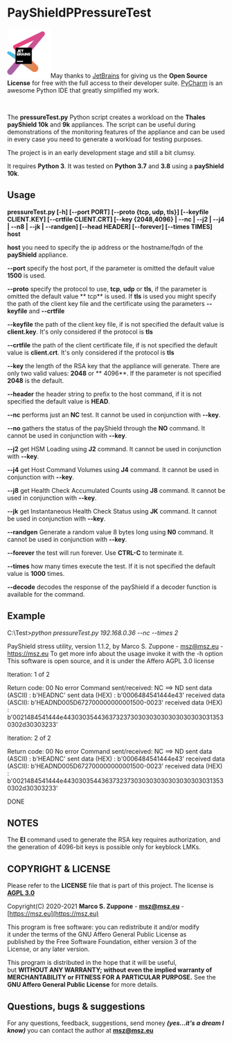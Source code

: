 # PayShieldPPressureTest

<a href="https://www.jetbrains.com/?from=PayshieldPPressureTest"><img src=images/jetbrains-variant-3.png width=100></a>May thanks to <a href="https://www.jetbrains.com/?from=PayshieldPPressureTest">JetBrains</a> for giving us the <b>Open Source License</b> for free with the full access to their developer suite.
<a href="https://www.jetbrains.com/pycharm/?from=PayshieldPPressureTesPyCharm">PyCharm</a> is an awesome Python IDE that greatly simplified my work.

&nbsp;

The **pressureTest.py** Python script creates a workload on the **Thales payShield 10k** and **9k** appliances.
The script can be useful during demonstrations of the monitoring features of the appliance and can be used in every case you need to generate a workload for testing purposes.
 
The project is in an early development stage and still a bit clumsy.

It requires **Python 3**. It was tested on **Python 3.7** and **3.8** using a **payShield 10k**.


## Usage

**pressureTest.py \[-h\] \[--port PORT\] \[--proto {tcp, udp, tls}\] \[--keyfile CLIENT.KEY\] \[--crtfile CLIENT.CRT\] \[--key {2048,4096} | --nc | --j2 | --j4 | --n8 | --jk | --randgen\] \[--head HEADER\] \[--forever\] \[--times TIMES\] host**

**host** you need to specify the ip address or the hostname/fqdn of the **payShield** appliance.

**--port** specify the host port, if the parameter is omitted the default value **1500** is used.

**--proto** specify the protocol to use, **tcp**, **udp** or **tls**, if the parameter is omitted the default value **
tcp** is used. If **tls** is used you might specify the path of the client key file and the certificate using the
parameters **--keyfile** and **--crtfile**

**--keyfile** the path of the client key file, if is not specified the default value is **client.key**. It's only
considered if the protocol is **tls**

**--crtfile** the path of the client certificate file, if is not specified the default value is **client.crt**. It's
only considered if the protocol is **tls**

**--key** the length of the RSA key that the appliance will generate. There are only two valid values: **2048** or **
4096**. If the parameter is not specified **2048** is the default.

**--header** the header string to prefix to the host command, if it is not specified the default value is **HEAD**.

**--nc** performs just an **NC** test. It cannot be used in conjunction with **--key**.

**--no** gathers the status of the payShield through the **NO** command. It cannot be used in conjunction with **--key**.

**--j2** get HSM Loading using **J2** command. It cannot be used in conjunction with **--key**.

**--j4** get Host Command Volumes using **J4** command. It cannot be used in conjunction with **--key**.

**--j8** get Health Check Accumulated Counts using **J8** command. It cannot be used in conjunction with **--key**.

**--jk** get Instantaneous Health Check Status using **JK** command. It cannot be used in conjunction with **--key**.

**--randgen** Generate a random value 8 bytes long using **N0** command. It cannot be used in conjunction with **--key**.

**--forever** the test will run forever. Use **CTRL-C** to terminate it.

**--times** how many times execute the test. If it is not specified the default value is **1000** times.

**--decode** decodes the response of the payShield if a decoder function is available for the command.

## Example

C:\Test>*python pressureTest.py 192.168.0.36 --nc --times 2*

PayShield stress utility, version 1.1.2, by Marco S. Zuppone - msz@msz.eu - https://msz.eu
To get more info about the usage invoke it with the -h option This software is open source, and it is under the Affero
AGPL 3.0 license

Iteration:  1 of 2

Return code: 00 No error
Command sent/received: NC ==> ND
sent data (ASCII) : b'HEADNC'
sent data (HEX) : b'0006484541444e43'
received data (ASCII): b'HEADND005D672700000000001500-0023'
received data (HEX) : b'0021484541444e44303035443637323730303030303030303030313530302d30303233'

Iteration:  2  of  2

Return code: 00 No error
Command sent/received: NC ==> ND
sent data (ASCII) : b'HEADNC'
sent data (HEX) : b'0006484541444e43'
received data (ASCII): b'HEADND005D672700000000001500-0023'
received data (HEX) : b'0021484541444e44303035443637323730303030303030303030313530302d30303233'

DONE

## NOTES

The **EI** command used to generate the RSA key requires authorization, and the generation of 4096-bit keys is possible only for keyblock LMKs.


## COPYRIGHT & LICENSE
  Please refer to the **LICENSE** file that is part of this project.
  The license is **[AGPL 3.0](https://www.gnu.org/licenses/agpl-3.0.en.html)**
  
  Copyright(C) 2020-2021  **Marco S. Zuppone** - **msz@msz.eu** - [https://msz.eu](https://msz.eu)

This program is free software: you can redistribute it and/or modify  
it under the terms of the GNU Affero General Public License as  
published by the Free Software Foundation, either version 3 of the  
License, or any later version.

This program is distributed in the hope that it will be useful,  
but **WITHOUT ANY WARRANTY; without even the implied warranty of  
MERCHANTABILITY or FITNESS FOR A PARTICULAR PURPOSE.** See the  
**GNU Affero General Public License** for more details.

## Questions, bugs & suggestions
For any questions, feedback, suggestions, send money ***(yes...it's a dream I know)*** you can contact the author at **msz@msz.eu**

